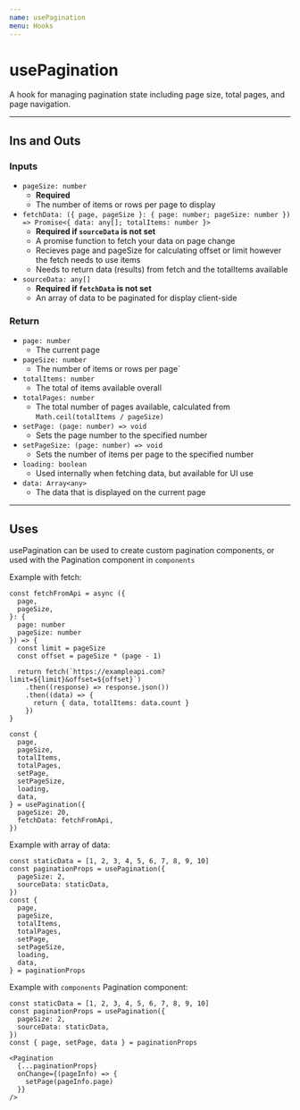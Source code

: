 ```yaml
---
name: usePagination
menu: Hooks
---
```


# usePagination

A hook for managing pagination state including page size, total pages, and page navigation.

---

## Ins and Outs

### Inputs

- `pageSize: number`
  - **Required**
  - The number of items or rows per page to display
- `fetchData: ({ page, pageSize }: { page: number; pageSize: number }) => Promise<{ data: any[]; totalItems: number }>`
  - **Required if `sourceData` is not set**
  - A promise function to fetch your data on page change
  - Recieves page and pageSize for calculating offset or limit however the fetch needs to use items
  - Needs to return data (results) from fetch and the totalItems available
- `sourceData: any[]`
  - **Required if `fetchData` is not set**
  - An array of data to be paginated for display client-side

### Return

- `page: number`
  - The current page
- `pageSize: number`
  - The number of items or rows per page`
- `totalItems: number`
  - The total of items available overall
- `totalPages: number`
  - The total number of pages available, calculated from `Math.ceil(totalItems / pageSize)`
- `setPage: (page: number) => void`
  - Sets the page number to the specified number
- `setPageSize: (page: number) => void`
  - Sets the number of items per page to the specified number
- `loading: boolean`
  - Used internally when fetching data, but available for UI use
- `data: Array<any>`
  - The data that is displayed on the current page

---

## Uses

usePagination can be used to create custom pagination components, or used with the Pagination component in `components`

Example with fetch:

```tsx
const fetchFromApi = async ({
  page,
  pageSize,
}: {
  page: number
  pageSize: number
}) => {
  const limit = pageSize
  const offset = pageSize * (page - 1)

  return fetch(`https://exampleapi.com?limit=${limit}&offset=${offset}`)
    .then((response) => response.json())
    .then((data) => {
      return { data, totalItems: data.count }
    })
}

const {
  page,
  pageSize,
  totalItems,
  totalPages,
  setPage,
  setPageSize,
  loading,
  data,
} = usePagination({
  pageSize: 20,
  fetchData: fetchFromApi,
})
```

Example with array of data:

```tsx
const staticData = [1, 2, 3, 4, 5, 6, 7, 8, 9, 10]
const paginationProps = usePagination({
  pageSize: 2,
  sourceData: staticData,
})
const {
  page,
  pageSize,
  totalItems,
  totalPages,
  setPage,
  setPageSize,
  loading,
  data,
} = paginationProps
```

Example with `components` Pagination component:

```tsx
const staticData = [1, 2, 3, 4, 5, 6, 7, 8, 9, 10]
const paginationProps = usePagination({
  pageSize: 2,
  sourceData: staticData,
})
const { page, setPage, data } = paginationProps

<Pagination
  {...paginationProps}
  onChange={(pageInfo) => {
    setPage(pageInfo.page)
  }}
/>
```
